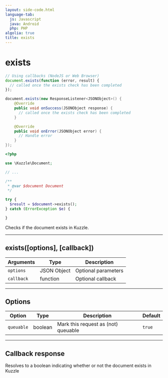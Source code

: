 ```yaml
---
layout: side-code.html
language-tab:
  js: Javascript
  java: Android
  php: PHP
algolia: true
title: exists
---
```


# exists

```js
// Using callbacks (NodeJS or Web Browser)
document.exists(function (error, result) {
  // called once the exists check has been completed
});
```

```java
document.exists(new ResponseListener<JSONObject>() {
    @Override
    public void onSuccess(JSONObject response) {
      // called once the exists check has been completed
    }

    @Override
    public void onError(JSONObject error) {
      // Handle error
    }
});
```

```php
<?php

use \Kuzzle\Document;

// ...

/**
 * @var $document Document
 */

try {
  $result = $document->exists();
} catch (ErrorException $e) {

}
```

Checks if the document exists in Kuzzle.

---

## exists([options], [callback])

| Arguments | Type | Description |
|---------------|---------|----------------------------------------|
| ``options`` | JSON Object | Optional parameters |
| ``callback`` | function | Optional callback |

---

## Options

| Option | Type | Description | Default |
|---------------|---------|----------------------------------------|---------|
| ``queuable`` | boolean | Mark this request as (not) queuable | ``true`` |

---

## Callback response

Resolves to a boolean indicating whether or not the document exists in Kuzzle

